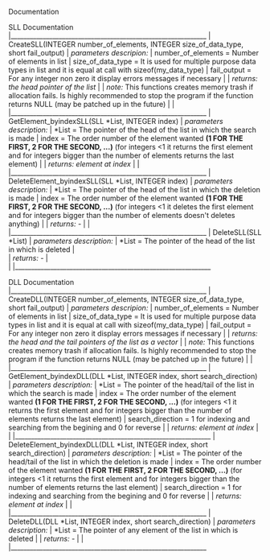 Documentation

SLL Documentation
|_____________________________________________________________
|   CreateSLL(INTEGER number_of_elements, INTEGER size_of_data_type, short fail_output)
|        *parameters descripion:*
|            number_of_elements = Number of elements in list
|            size_of_data_type  = It is used for multiple purpose data types in list and it is equal at call with sizeof(my_data_type)
|            fail_output        = For any integer non zero it display errors messages if necessary
|
|        *returns: the head pointer of the list*
|
|        *note:* This functions creates memory trash if allocation fails. Is highly recommended to stop the program if the function returns NULL (may be patched up in the future)
|
|
|_____________________________________________________________
|    GetElement_byindexSLL(SLL *List, INTEGER index)
|        *parameters description:*
|            *List = The pointer of the head of the list in which the search is made
|            index = The order number of the element wanted **(1 FOR THE FIRST, 2 FOR THE SECOND, ...)** (for integers <1 it returns the first element and for integers bigger than the number of elements returns the last element)
|
|        *returns: element at index*
|
|
|_____________________________________________________________
|    DeleteElement_byindexSLL(SLL *List, INTEGER index)
|        *parameters description:*
|            *List = The pointer of the head of the list in which the deletion is made
|            index = The order number of the element wanted **(1 FOR THE FIRST, 2 FOR THE SECOND, ...)** (for integers <1 it deletes the first element and for integers bigger than the number of elements doesn't deletes anything)
|
|        *returns: -*
|
|
|_____________________________________________________________
|    DeleteSLL(SLL *List)
|        *parameters description:*
|            *List = The pointer of the head of the list in which is deleted
|            
|        *returns: -*
|        
|
|_____________________________________________________________






DLL Documentation
|_____________________________________________________________
|   CreateDLL(INTEGER number_of_elements, INTEGER size_of_data_type, short fail_output)
|        *parameters descripion:*
|            number_of_elements = Number of elements in list
|            size_of_data_type  = It is used for multiple purpose data types in list and it is equal at call with sizeof(my_data_type)
|            fail_output        = For any integer non zero it display errors messages if necessary
|
|        *returns: the head and the tail pointers of the list as a vector*
|
|        *note:* This functions creates memory trash if allocation fails. Is highly recommended to stop the program if the function returns NULL (may be patched up in the future)
|
|
|_____________________________________________________________
|    GetElement_byindexDLL(DLL *List, INTEGER index, short search_direction)
|        *parameters description:*
|            *List = The pointer of the head/tail of the list in which the search is made
|            index = The order number of the element wanted **(1 FOR THE FIRST, 2 FOR THE SECOND, ...)** (for integers <1 it returns the first element and for integers bigger than the number of elements returns the last element)
|            search_direction = 1 for indexing and searching from the begining and 0 for reverse
|
|        *returns: element at index*
|
|
|_____________________________________________________________
|    DeleteElement_byindexDLL(DLL *List, INTEGER index, short search_direction)
|        *parameters description:*
|            *List = The pointer of the head/tail of the list in which the deletion is made
|            index = The order number of the element wanted **(1 FOR THE FIRST, 2 FOR THE SECOND, ...)** (for integers <1 it returns the first element and for integers bigger than the number of elements returns the last element)
|            search_direction = 1 for indexing and searching from the begining and 0 for reverse
|
|        *returns: element at index*
|
|
|_____________________________________________________________
|    DeleteDLL(DLL *List, INTEGER index, short search_direction)
|        *parameters description:*
|            *List = The pointer of any element of the list in which is deleted
|
|        *returns: -*
|
|
|_____________________________________________________________
